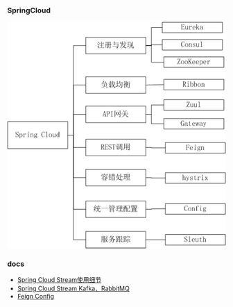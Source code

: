 ### SpringCloud

![image](https://github.com/meacial/springcloud-learning/blob/master/data/1269-1523696433477.png)



### docs

- [Spring Cloud Stream使用细节](https://blog.csdn.net/u012702547/article/details/78710120)
- [Spring Cloud Stream Kafka、RabbitMQ](https://docs.spring.io/spring-cloud-stream/docs/Chelsea.BUILD-SNAPSHOT/reference/htmlsingle/index.html)
- [Feign Config](https://cloud.spring.io/spring-cloud-netflix/multi/multi_spring-cloud-feign.html)
